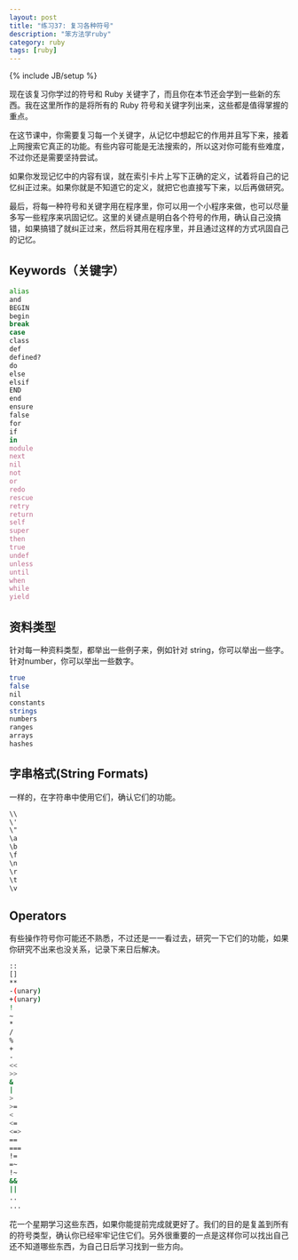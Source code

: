 ```yaml
---
layout: post
title: "练习37: 复习各种符号" 
description: "笨方法学ruby"
category: ruby
tags: [ruby]
---
```

{% include JB/setup %}

现在该复习你学过的符号和 Ruby 关键字了，而且你在本节还会学到一些新的东西。我在这里所作的是将所有的 Ruby 符号和关键字列出来，这些都是值得掌握的重点。

在这节课中，你需要复习每一个关键字，从记忆中想起它的作用并且写下来，接着上网搜索它真正的功能。有些内容可能是无法搜索的，所以这对你可能有些难度，不过你还是需要坚持尝试。

如果你发现记忆中的内容有误，就在索引卡片上写下正确的定义，试着将自己的记忆纠正过来。如果你就是不知道它的定义，就把它也直接写下来，以后再做研究。

最后，将每一种符号和关键字用在程序里，你可以用一个小程序来做，也可以尽量多写一些程序来巩固记忆。这里的关键点是明白各个符号的作用，确认自己没搞错，如果搞错了就纠正过来，然后将其用在程序里，并且通过这样的方式巩固自己的记忆。

Keywords（关键字）
-----------------

```sh
alias 
and 
BEGIN 
begin 
break 
case 
class 
def 
defined? 
do 
else 
elsif 
END 
end 
ensure 
false 
for 
if 
in 
module 
next 
nil 
not 
or 
redo 
rescue 
retry 
return 
self 
super 
then 
true 
undef 
unless 
until 
when 
while 
yield 
```

资料类型
--------

针对每一种资料类型，都举出一些例子来，例如针对 string，你可以举出一些字。针对number，你可以举出一些数字。

```sh
true 
false 
nil 
constants 
strings 
numbers 
ranges 
arrays 
hashes 
```

字串格式(String Formats)
------------------------

一样的，在字符串中使用它们，确认它们的功能。

```sh
\\ 
\' 
\" 
\a 
\b 
\f 
\n 
\r 
\t 
\v 
```

Operators
----------

有些操作符号你可能还不熟悉，不过还是一一看过去，研究一下它们的功能，如果你研究不出来也没关系，记录下来日后解决。

```sh
:: 
[] 
** 
-(unary) 
+(unary) 
! 
~ 
* 
/ 
% 
+ 
- 
<< 
>> 
& 
| 
> 
>= 
< 
<= 
<=> 
== 
=== 
!= 
=~ 
!~ 
&& 
|| 
.. 
... 
```

花一个星期学习这些东西，如果你能提前完成就更好了。我们的目的是复盖到所有的符号类型，确认你已经牢牢记住它们。另外很重要的一点是这样你可以找出自己还不知道哪些东西，为自己日后学习找到一些方向。

